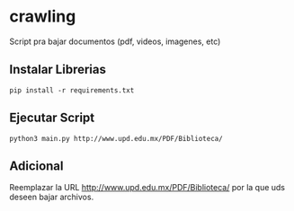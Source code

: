 # crawling

Script pra bajar documentos (pdf, videos, imagenes, etc)

## Instalar Librerias

	pip install -r requirements.txt


## Ejecutar Script

	python3 main.py http://www.upd.edu.mx/PDF/Biblioteca/


## Adicional

Reemplazar la URL http://www.upd.edu.mx/PDF/Biblioteca/ por la que uds deseen bajar archivos.

